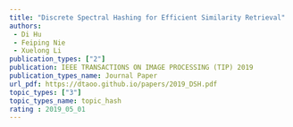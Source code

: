 ```yaml
---  
title: "Discrete Spectral Hashing for Efficient Similarity Retrieval"  
authors:  
 - Di Hu 
 - Feiping Nie  
 - Xuelong Li  
publication_types: ["2"]  
publication: IEEE TRANSACTIONS ON IMAGE PROCESSING (TIP) 2019   
publication_types_name: Journal Paper  
url_pdf: https://dtaoo.github.io/papers/2019_DSH.pdf  
topic_types: ["3"]
topic_types_name: topic_hash
rating : 2019_05_01
---  
```

